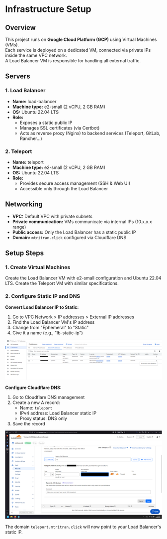 # Infrastructure Setup

## Overview

This project runs on **Google Cloud Platform (GCP)** using Virtual Machines (VMs).  
Each service is deployed on a dedicated VM, connected via private IPs inside the same VPC network.  
A Load Balancer VM is responsible for handling all external traffic.

## Servers

### 1. Load Balancer
- **Name:** load-balancer  
- **Machine type:** e2-small (2 vCPU, 2 GB RAM)  
- **OS:** Ubuntu 22.04 LTS  
- **Role:**  
  - Exposes a static public IP  
  - Manages SSL certificates (via Certbot)  
  - Acts as reverse proxy (Nginx) to backend services (Teleport, GitLab, Rancher…)

### 2. Teleport
- **Name:** teleport  
- **Machine type:** e2-small (2 vCPU, 2 GB RAM)  
- **OS:** Ubuntu 22.04 LTS  
- **Role:**  
  - Provides secure access management (SSH & Web UI)  
  - Accessible only through the Load Balancer  

## Networking

- **VPC:** Default VPC with private subnets  
- **Private communication:** VMs communicate via internal IPs (10.x.x.x range)  
- **Public access:** Only the Load Balancer has a static public IP  
- **Domain:** `mtritran.click` configured via Cloudflare DNS  

## Setup Steps

### 1. Create Virtual Machines

Create the Load Balancer VM with e2-small configuration and Ubuntu 22.04 LTS.
Create the Teleport VM with similar specifications.

### 2. Configure Static IP and DNS

**Convert Load Balancer IP to Static:**
1. Go to VPC Network > IP addresses > External IP addresses
2. Find the Load Balancer VM's IP address
3. Change from "Ephemeral" to "Static"
4. Give it a name (e.g., "lb-static-ip")

![Convert Load Balancer IP to Static](screenshots/external-ip.png)

**Configure Cloudflare DNS:**
1. Go to Cloudflare DNS management
2. Create a new A record:
   - Name: `teleport`
   - IPv4 address: Load Balancer static IP
   - Proxy status: DNS only 
3. Save the record

![Configure Cloudflare DNS](screenshots/add-teleport.png)

The domain `teleport.mtritran.click` will now point to your Load Balancer's static IP.